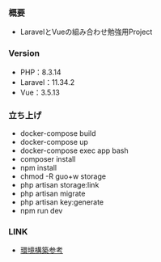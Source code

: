 ### 概要
- LaravelとVueの組み合わせ勉強用Project

### Version
- PHP：8.3.14
- Laravel：11.34.2
- Vue：3.5.13

### 立ち上げ
- docker-compose build
- docker-compose up
- docker-compose exec app bash
- composer install
- npm install
- chmod -R guo+w storage
- php artisan storage:link
- php artisan migrate
- php artisan key:generate
- npm run dev

### LINK
- [環境構築参考](https://qiita.com/hitotch/items/2e816bc1423d00562dc2)